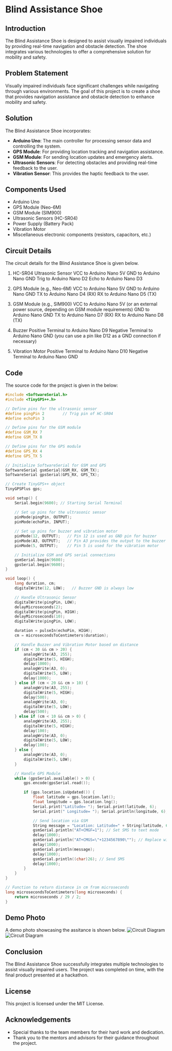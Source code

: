 # Blind Assistance Shoe

## Introduction
The Blind Assistance Shoe is designed to assist visually impaired individuals by providing real-time navigation and obstacle detection.
The shoe integrates various technologies to offer a comprehensive solution for mobility and safety.

## Problem Statement
Visually impaired individuals face significant challenges while navigating through various environments.
The goal of this project is to create a shoe that provides navigation assistance and obstacle detection to enhance mobility and safety.

## Solution
The Blind Assistance Shoe incorporates:
- **Arduino Uno**: The main controller for processing sensor data and controlling the system.
- **GPS Module**: For providing location tracking and navigation assistance.
- **GSM Module**: For sending location updates and emergency alerts.
- **Ultrasonic Sensors**: For detecting obstacles and providing real-time feedback to the user.
- **Vibration Sensor**: This provides the haptic feedback to the user.

## Components Used
- Arduino Uno
- GPS Module (Neo-6M)
- GSM Module (SIM900)
- Ultrasonic Sensors (HC-SR04)
- Power Supply (Battery Pack)
- Vibration Motor
- Miscellaneous electronic components (resistors, capacitors, etc.)

## Circuit Details
The circuit details for the Blind Assistance Shoe is given below. 

1. HC-SR04 Ultrasonic Sensor
VCC to Arduino Nano 5V
GND to Arduino Nano GND
Trig to Arduino Nano D2
Echo to Arduino Nano D3

2. GPS Module (e.g., Neo-6M)
VCC to Arduino Nano 5V
GND to Arduino Nano GND
TX to Arduino Nano D4 (RX)
RX to Arduino Nano D5 (TX)

3. GSM Module (e.g., SIM900)
VCC to Arduino Nano 5V (or an external power source, depending on GSM module requirements)
GND to Arduino Nano GND
TX to Arduino Nano D7 (RX)
RX to Arduino Nano D8 (TX)

4. Buzzer
Positive Terminal to Arduino Nano D9
Negative Terminal to Arduino Nano GND (you can use a pin like D12 as a GND connection if necessary)

5. Vibration Motor
Positive Terminal to Arduino Nano D10
Negative Terminal to Arduino Nano GND


## Code
The source code for the project is given in the below:

```cpp
#include <SoftwareSerial.h>
#include <TinyGPS++.h>

// Define pins for the ultrasonic sensor
#define pingPin 2        // Trig pin of HC-SR04
#define echoPin 3

// Define pins for the GSM module
#define GSM_RX 7
#define GSM_TX 8

// Define pins for the GPS module
#define GPS_RX 4
#define GPS_TX 5

// Initialize SoftwareSerial for GSM and GPS
SoftwareSerial gsmSerial(GSM_RX, GSM_TX);
SoftwareSerial gpsSerial(GPS_RX, GPS_TX);

// Create TinyGPS++ object
TinyGPSPlus gps;

void setup() {
    Serial.begin(9600); // Starting Serial Terminal

    // Set up pins for the ultrasonic sensor
    pinMode(pingPin, OUTPUT); 
    pinMode(echoPin, INPUT);
    
    // Set up pins for buzzer and vibration motor
    pinMode(12, OUTPUT);   // Pin 12 is used as GND pin for buzzer
    pinMode(A3, OUTPUT);   // Pin A3 provides the output to the buzzer
    pinMode(5, OUTPUT);    // Pin 5 is used for the vibration motor

    // Initialize GSM and GPS serial connections
    gsmSerial.begin(9600);
    gpsSerial.begin(9600);
}

void loop() {
    long duration, cm;
    digitalWrite(12, LOW);   // Buzzer GND is always low

    // Handle Ultrasonic Sensor
    digitalWrite(pingPin, LOW);
    delayMicroseconds(2);    
    digitalWrite(pingPin, HIGH);
    delayMicroseconds(10);
    digitalWrite(pingPin, LOW);

    duration = pulseIn(echoPin, HIGH);
    cm = microsecondsToCentimeters(duration);

    // Handle Buzzer and Vibration Motor based on distance
    if (cm < 30 && cm > 20) {
        analogWrite(A3, 255); 
        digitalWrite(5, HIGH);
        delay(1000); 
        analogWrite(A3, 0); 
        digitalWrite(5, LOW); 
        delay(1000); 
    } else if (cm < 20 && cm > 10) {
        analogWrite(A3, 255); 
        digitalWrite(5, HIGH);
        delay(500); 
        analogWrite(A3, 0); 
        digitalWrite(5, LOW); 
        delay(500); 
    } else if (cm < 10 && cm > 0) {
        analogWrite(A3, 255); 
        digitalWrite(5, HIGH);
        delay(100); 
        analogWrite(A3, 0);
        digitalWrite(5, LOW); 
        delay(100); 
    } else {
        analogWrite(A3, 0); 
        digitalWrite(5, LOW); 
    }

    // Handle GPS Module
    while (gpsSerial.available() > 0) {
        gps.encode(gpsSerial.read());

        if (gps.location.isUpdated()) {
            float latitude = gps.location.lat();
            float longitude = gps.location.lng();
            Serial.print("Latitude= "); Serial.print(latitude, 6);
            Serial.print(" Longitude= "); Serial.println(longitude, 6);

            // Send location via GSM
            String message = "Location: Latitude=" + String(latitude, 6) + " Longitude=" + String(longitude, 6);
            gsmSerial.println("AT+CMGF=1"); // Set SMS to text mode
            delay(1000);
            gsmSerial.println("AT+CMGS=\"+1234567890\""); // Replace with your phone number
            delay(1000);
            gsmSerial.println(message);
            delay(1000);
            gsmSerial.println((char)26); // Send SMS
            delay(1000);
        }
    }
}

// Function to return distance in cm from microseconds
long microsecondsToCentimeters(long microseconds) {
    return microseconds / 29 / 2;
}
```


## Demo Photo
A demo photo showcasing the assitance is shown below.
![Circuit Diagram](Blind-shoe.jpg)
![Circuit Diagram](blind-shoe1.jpg)

## Conclusion
The Blind Assistance Shoe successfully integrates multiple technologies to assist visually impaired users. 
The project was completed on time, with the final product presented at a hackathon.

## License
This project is licensed under the MIT License. 

## Acknowledgements
- Special thanks to the team members for their hard work and dedication.
- Thank you to the mentors and advisors for their guidance throughout the project.
